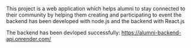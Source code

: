 This project is a web application which helps alumni to stay connected to their community by helping them creating and participating to event
the backend has been developed with node.js and the backend with React.js

The backend has been devloped successfully: https://alumni-backend-api.onrender.com/
